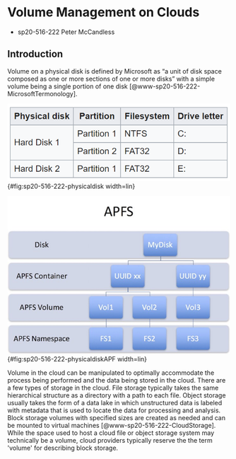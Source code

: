 # Volume Management on Clouds

* sp20-516-222 Peter McCandless

## Introduction

Volume on a physical disk is defined by Microsoft as “a unit of disk space composed as one or more sections of one or more disks” with a simple volume being a single portion of one disk [@www-sp20-516-222-MicrosoftTermonology].

![Volume on a physical disk in Windows](images/Windows-volume-example.png){#fig:sp20-516-222-physicaldisk width=lin}

![Volume on a physical disk in Apple File System](images/AFS-volume-example.jpg){#fig:sp20-516-222-physicaldiskAPF width=lin}

Volume in the cloud can be manipulated to optimally accommodate the process being performed and the data being stored in the cloud.  There are a few types of storage in the cloud.  File storage typically takes the same hierarchical structure as a directory with a path to each file.  Object storage usually takes the form of a data lake in which unstructured data is labeled with metadata that is used to locate the data for processing and analysis.  Block storage volumes with specified sizes are created as needed and can be mounted to virtual machines [@www-sp20-516-222-CloudStorage].  While the space used to host a cloud file or object storage system may technically be a volume, cloud providers typically reserve the the term 'volume' for describing block storage. 
